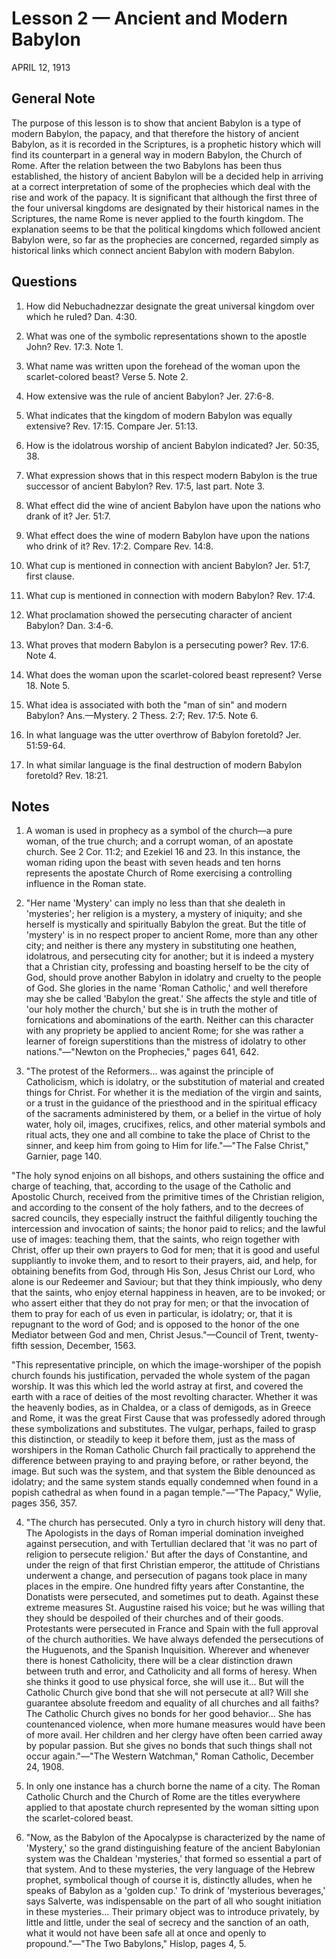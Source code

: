 # Lesson 2 — Ancient and Modern Babylon
APRIL 12, 1913

## General Note

The purpose of this lesson is to show that ancient Babylon is a type of modern Babylon, the papacy, and that therefore the history of ancient Babylon, as it is recorded in the Scriptures, is a prophetic history which will find its counterpart in a general way in modern Babylon, the Church of Rome. After the relation between the two Babylons has been thus established, the history of ancient Babylon will be a decided help in arriving at a correct interpretation of some of the prophecies which deal with the rise and work of the papacy. It is significant that although the first three of the four universal kingdoms are designated by their historical names in the Scriptures, the name Rome is never applied to the fourth kingdom. The explanation seems to be that the political kingdoms which followed ancient Babylon were, so far as the prophecies are concerned, regarded simply as historical links which connect ancient Babylon with modern Babylon.

## Questions

1. How did Nebuchadnezzar designate the great universal kingdom over which he ruled? Dan. 4:30.

2. What was one of the symbolic representations shown to the apostle John? Rev. 17:3. Note 1.

3. What name was written upon the forehead of the woman upon the scarlet-colored beast? Verse 5. Note 2.

4. How extensive was the rule of ancient Babylon? Jer. 27:6-8.

5. What indicates that the kingdom of modern Babylon was equally extensive? Rev. 17:15. Compare Jer. 51:13.

6. How is the idolatrous worship of ancient Babylon indicated? Jer. 50:35, 38.

7. What expression shows that in this respect modern Babylon is the true successor of ancient Babylon? Rev. 17:5, last part. Note 3.

8. What effect did the wine of ancient Babylon have upon the nations who drank of it? Jer. 51:7.

9. What effect does the wine of modern Babylon have upon the nations who drink of it? Rev. 17:2. Compare Rev. 14:8.

10. What cup is mentioned in connection with ancient Babylon? Jer. 51:7, first clause.

11. What cup is mentioned in connection with modern Babylon? Rev. 17:4.

12. What proclamation showed the persecuting character of ancient Babylon? Dan. 3:4-6.

13. What proves that modern Babylon is a persecuting power? Rev. 17:6. Note 4.

14. What does the woman upon the scarlet-colored beast represent? Verse 18. Note 5.

15. What idea is associated with both the "man of sin" and modern Babylon? Ans.—Mystery. 2 Thess. 2:7; Rev. 17:5. Note 6.

16. In what language was the utter overthrow of Babylon foretold? Jer. 51:59-64.

17. In what similar language is the final destruction of modern Babylon foretold? Rev. 18:21.

## Notes

1. A woman is used in prophecy as a symbol of the church—a pure woman, of the true church; and a corrupt woman, of an apostate church. See 2 Cor. 11:2; and Ezekiel 16 and 23. In this instance, the woman riding upon the beast with seven heads and ten horns represents the apostate Church of Rome exercising a controlling influence in the Roman state.

2. "Her name 'Mystery' can imply no less than that she dealeth in 'mysteries'; her religion is a mystery, a mystery of iniquity; and she herself is mystically and spiritually Babylon the great. But the title of 'mystery' is in no respect proper to ancient Rome, more than any other city; and neither is there any mystery in substituting one heathen, idolatrous, and persecuting city for another; but it is indeed a mystery that a Christian city, professing and boasting herself to be the city of God, should prove another Babylon in idolatry and cruelty to the people of God. She glories in the name 'Roman Catholic,' and well therefore may she be called 'Babylon the great.' She affects the style and title of 'our holy mother the church,' but she is in truth the mother of fornications and abominations of the earth. Neither can this character with any propriety be applied to ancient Rome; for she was rather a learner of foreign superstitions than the mistress of idolatry to other nations."—"Newton on the Prophecies," pages 641, 642.

3. "The protest of the Reformers... was against the principle of Catholicism, which is idolatry, or the substitution of material and created things for Christ. For whether it is the mediation of the virgin and saints, or a trust in the guidance of the priesthood and in the spiritual efficacy of the sacraments administered by them, or a belief in the virtue of holy water, holy oil, images, crucifixes, relics, and other material symbols and ritual acts, they one and all combine to take the place of Christ to the sinner, and keep him from going to Him for life."—"The False Christ," Garnier, page 140.

"The holy synod enjoins on all bishops, and others sustaining the office and charge of teaching, that, according to the usage of the Catholic and Apostolic Church, received from the primitive times of the Christian religion, and according to the consent of the holy fathers, and to the decrees of sacred councils, they especially instruct the faithful diligently touching the intercession and invocation of saints; the honor paid to relics; and the lawful use of images: teaching them, that the saints, who reign together with Christ, offer up their own prayers to God for men; that it is good and useful suppliantly to invoke them, and to resort to their prayers, aid, and help, for obtaining benefits from God, through His Son, Jesus Christ our Lord, who alone is our Redeemer and Saviour; but that they think impiously, who deny that the saints, who enjoy eternal happiness in heaven, are to be invoked; or who assert either that they do not pray for men; or that the invocation of them to pray for each of us even in particular, is idolatry; or, that it is repugnant to the word of God; and is opposed to the honor of the one Mediator between God and men, Christ Jesus."—Council of Trent, twenty-fifth session, December, 1563.

"This representative principle, on which the image-worshiper of the popish church founds his justification, pervaded the whole system of the pagan worship. It was this which led the world astray at first, and covered the earth with a race of deities of the most revolting character. Whether it was the heavenly bodies, as in Chaldea, or a class of demigods, as in Greece and Rome, it was the great First Cause that was professedly adored through these symbolizations and substitutes. The vulgar, perhaps, failed to grasp this distinction, or steadily to keep it before them, just as the mass of worshipers in the Roman Catholic Church fail practically to apprehend the difference between praying to and praying before, or rather beyond, the image. But such was the system, and that system the Bible denounced as idolatry; and the same system stands equally condemned when found in a popish cathedral as when found in a pagan temple."—"The Papacy," Wylie, pages 356, 357.

4. "The church has persecuted. Only a tyro in church history will deny that. The Apologists in the days of Roman imperial domination inveighed against persecution, and with Tertullian declared that 'it was no part of religion to persecute religion.' But after the days of Constantine, and under the reign of that first Christian emperor, the attitude of Christians underwent a change, and persecution of pagans took place in many places in the empire. One hundred fifty years after Constantine, the Donatists were persecuted, and sometimes put to death. Against these extreme measures St. Augustine raised his voice; but he was willing that they should be despoiled of their churches and of their goods. Protestants were persecuted in France and Spain with the full approval of the church authorities. We have always defended the persecutions of the Huguenots, and the Spanish Inquisition. Wherever and whenever there is honest Catholicity, there will be a clear distinction drawn between truth and error, and Catholicity and all forms of heresy. When she thinks it good to use physical force, she will use it... But will the Catholic Church give bond that she will not persecute at all? Will she guarantee absolute freedom and equality of all churches and all faiths? The Catholic Church gives no bonds for her good behavior... She has countenanced violence, when more humane measures would have been of more avail. Her children and her clergy have often been carried away by popular passion. But she gives no bonds that such things shall not occur again."—"The Western Watchman," Roman Catholic, December 24, 1908.

5. In only one instance has a church borne the name of a city. The Roman Catholic Church and the Church of Rome are the titles everywhere applied to that apostate church represented by the woman sitting upon the scarlet-colored beast.

6. "Now, as the Babylon of the Apocalypse is characterized by the name of 'Mystery,' so the grand distinguishing feature of the ancient Babylonian system was the Chaldean 'mysteries,' that formed so essential a part of that system. And to these mysteries, the very language of the Hebrew prophet, symbolical though of course it is, distinctly alludes, when he speaks of Babylon as a 'golden cup.' To drink of 'mysterious beverages,' says Salverte, was indispensable on the part of all who sought initiation in these mysteries... Their primary object was to introduce privately, by little and little, under the seal of secrecy and the sanction of an oath, what it would not have been safe all at once and openly to propound."—"The Two Babylons," Hislop, pages 4, 5.